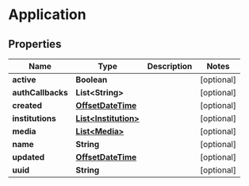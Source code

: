 
# Application

## Properties
Name | Type | Description | Notes
------------ | ------------- | ------------- | -------------
**active** | **Boolean** |  |  [optional]
**authCallbacks** | **List&lt;String&gt;** |  |  [optional]
**created** | [**OffsetDateTime**](OffsetDateTime.md) |  |  [optional]
**institutions** | [**List&lt;Institution&gt;**](Institution.md) |  |  [optional]
**media** | [**List&lt;Media&gt;**](Media.md) |  |  [optional]
**name** | **String** |  |  [optional]
**updated** | [**OffsetDateTime**](OffsetDateTime.md) |  |  [optional]
**uuid** | **String** |  |  [optional]



